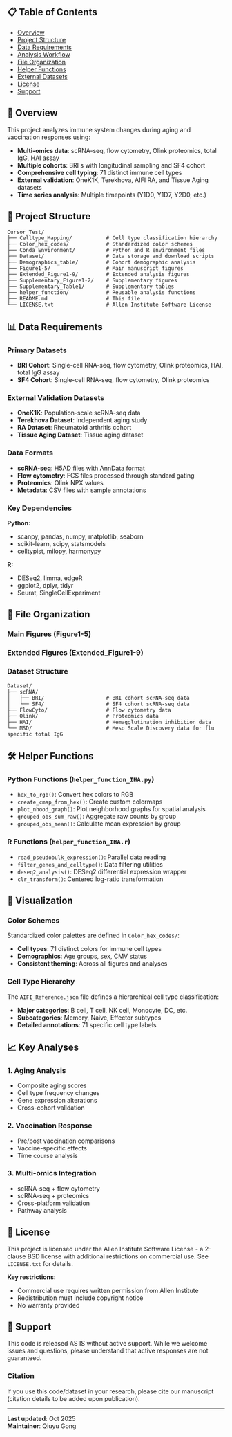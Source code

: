 

## 📋 Table of Contents

- [Overview](#overview)
- [Project Structure](#project-structure)
- [Data Requirements](#data-requirements)
- [Analysis Workflow](#analysis-workflow)
- [File Organization](#file-organization)
- [Helper Functions](#helper-functions)
- [External Datasets](#external-datasets)
- [License](#license)
- [Support](#support)

## 🔬 Overview

This project analyzes immune system changes during aging and vaccination responses using:

- **Multi-omics data**: scRNA-seq, flow cytometry, Olink proteomics, total IgG, HAI assay
- **Multiple cohorts**: BRI s with longitudinal sampling and SF4 cohort
- **Comprehensive cell typing**: 71 distinct immune cell types
- **External validation**: OneK1K, Terekhova, AIFI RA, and Tissue Aging datasets
- **Time series analysis**: Multiple timepoints (Y1D0, Y1D7, Y2D0, etc.)

## 📁 Project Structure

```
Cursor_Test/
├── Celltype_Mapping/           # Cell type classification hierarchy
├── Color_hex_codes/            # Standardized color schemes
├── Conda_Environment/          # Python and R environment files
├── Dataset/                    # Data storage and download scripts
├── Demographics_table/         # Cohort demographic analysis
├── Figure1-5/                  # Main manuscript figures
├── Extended_Figure1-9/         # Extended analysis figures
├── Supplementary_Figure1-2/    # Supplementary figures
├── Supplementary_Table1/       # Supplementary tables
├── helper_function/            # Reusable analysis functions
├── README.md                   # This file
└── LICENSE.txt                 # Allen Institute Software License
```

## 📊 Data Requirements

### Primary Datasets
- **BRI Cohort**: Single-cell RNA-seq, flow cytometry, Olink proteomics, HAI, total IgG assay
- **SF4 Cohort**: Single-cell RNA-seq, flow cytometry, Olink proteomics

### External Validation Datasets
- **OneK1K**: Population-scale scRNA-seq data
- **Terekhova Dataset**: Independent aging study
- **RA Dataset**: Rheumatoid arthritis cohort
- **Tissue Aging Dataset**: Tissue aging dataset
  
### Data Formats
- **scRNA-seq**: H5AD files with AnnData format
- **Flow cytometry**: FCS files processed through standard gating
- **Proteomics**: Olink NPX values
- **Metadata**: CSV files with sample annotations



### Key Dependencies

**Python:**
- scanpy, pandas, numpy, matplotlib, seaborn
- scikit-learn, scipy, statsmodels
- celltypist, milopy, harmonypy

**R:**
- DESeq2, limma, edgeR
- ggplot2, dplyr, tidyr
- Seurat, SingleCellExperiment



## 📂 File Organization

### Main Figures (Figure1-5)


### Extended Figures (Extended_Figure1-9)


### Dataset Structure
```
Dataset/
├── scRNA/
│   ├── BRI/                    # BRI cohort scRNA-seq data
│   └── SF4/                    # SF4 cohort scRNA-seq data
├── FlowCyto/                   # Flow cytometry data
├── Olink/                      # Proteomics data
├── HAI/                        # Hemagglutination inhibition data
└── MSD/                        # Meso Scale Discovery data for flu specific total IgG
```

## 🛠️ Helper Functions

### Python Functions (`helper_function_IHA.py`)
- `hex_to_rgb()`: Convert hex colors to RGB
- `create_cmap_from_hex()`: Create custom colormaps
- `plot_nhood_graph()`: Plot neighborhood graphs for spatial analysis
- `grouped_obs_sum_raw()`: Aggregate raw counts by group
- `grouped_obs_mean()`: Calculate mean expression by group

### R Functions (`helper_function_IHA.r`)
- `read_pseudobulk_expression()`: Parallel data reading
- `filter_genes_and_celltype()`: Data filtering utilities
- `deseq2_analysis()`: DESeq2 differential expression wrapper
- `clr_transform()`: Centered log-ratio transformation


## 🎨 Visualization

### Color Schemes
Standardized color palettes are defined in `Color_hex_codes/`:
- **Cell types**: 71 distinct colors for immune cell types
- **Demographics**: Age groups, sex, CMV status
- **Consistent theming**: Across all figures and analyses

### Cell Type Hierarchy
The `AIFI_Reference.json` file defines a hierarchical cell type classification:
- **Major categories**: B cell, T cell, NK cell, Monocyte, DC, etc.
- **Subcategories**: Memory, Naive, Effector subtypes
- **Detailed annotations**: 71 specific cell type labels

## 📈 Key Analyses

### 1. Aging Analysis
- Composite aging scores
- Cell type frequency changes
- Gene expression alterations
- Cross-cohort validation

### 2. Vaccination Response
- Pre/post vaccination comparisons
- Vaccine-specific effects
- Time course analysis

### 3. Multi-omics Integration
- scRNA-seq + flow cytometry
- scRNA-seq + proteomics
- Cross-platform validation
- Pathway analysis


## 📄 License

This project is licensed under the Allen Institute Software License - a 2-clause BSD license with additional restrictions on commercial use. See `LICENSE.txt` for details.

**Key restrictions:**
- Commercial use requires written permission from Allen Institute
- Redistribution must include copyright notice
- No warranty provided

## 🤝 Support

This code is released AS IS without active support. While we welcome issues and questions, please understand that active responses are not guaranteed.


### Citation
If you use this code/dataset in your research, please cite our manuscript (citation details to be added upon publication).

---

**Last updated**: Oct 2025  
**Maintainer**: Qiuyu Gong
